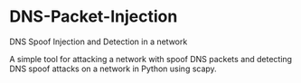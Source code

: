 # DNS-Packet-Injection
DNS Spoof Injection and Detection in a network

A simple tool for attacking a network with spoof DNS packets and  detecting DNS spoof attacks on a network in Python using scapy.
